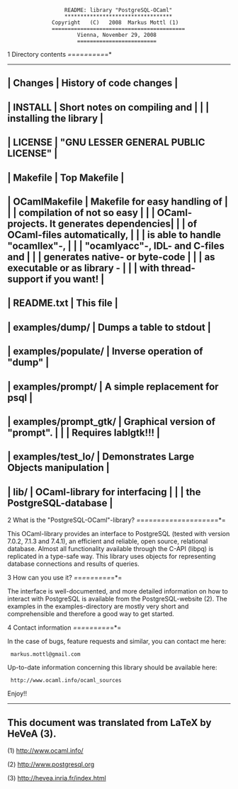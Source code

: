       
                                        
                      README: library "PostgreSQL-OCaml"
                      **********************************
                  Copyright   (C)   2008  Markus Mottl (1)  
                  ==========================================
                          Vienna, November 29, 2008
                          =========================
  

1  Directory contents
*=*=*=*=*=*=*=*=*=*=*

   
                                        
   -----------------------------------------------------------------------
   |        Changes          |           History of code changes         |
   -----------------------------------------------------------------------
   |        INSTALL          |        Short notes on compiling and       |
   |                         |           installing the library          |
   -----------------------------------------------------------------------
   |        LICENSE          |     "GNU LESSER GENERAL PUBLIC LICENSE"   |
   -----------------------------------------------------------------------
   |        Makefile         |                Top Makefile               |
   -----------------------------------------------------------------------
   |     OCamlMakefile       |        Makefile for easy handling of      |
   |                         |         compilation of not so easy        |
   |                         |  OCaml-projects. It generates dependencies|
   |                         |        of OCaml-files automatically,      |
   |                         |       is able to handle "ocamllex"-,      |
   |                         |     "ocamlyacc"-, IDL- and C-files and    |
   |                         |       generates native- or byte-code      |
   |                         |        as executable or as library -      |
   |                         |      with thread-support if you want!     |
   -----------------------------------------------------------------------
   |       README.txt        |                  This file                |
   -----------------------------------------------------------------------
   |     examples/dump/      |           Dumps a table to stdout         |
   -----------------------------------------------------------------------
   |   examples/populate/    |         Inverse operation of "dump"       |
   -----------------------------------------------------------------------
   |    examples/prompt/     |        A simple replacement for psql      |
   -----------------------------------------------------------------------
   |  examples/prompt_gtk/   |       Graphical version of "prompt".      |
   |                         |             Requires lablgtk!!!           |
   -----------------------------------------------------------------------
   |   examples/test_lo/     |   Demonstrates Large Objects manipulation |
   -----------------------------------------------------------------------
   |          lib/           |        OCaml-library for interfacing      |
   |                         |           the PostgreSQL-database         |
   -----------------------------------------------------------------------
                                        
  
  

2  What is the "PostgreSQL-OCaml"-library?
*=*=*=*=*=*=*=*=*=*=*=*=*=*=*=*=*=*=*=*=*=

  
  This OCaml-library provides an interface to PostgreSQL (tested with version
7.0.2, 7.1.3 and 7.4.1), an efficient and reliable, open source, relational
database. Almost all functionality available through the C-API (libpq) is
replicated in a type-safe way. This library uses objects for representing
database connections and results of queries.
  

3  How can you use it?
*=*=*=*=*=*=*=*=*=*=*=

  
  The interface is well-documented, and more detailed information on how to
interact with PostgreSQL is available from the PostgreSQL-website (2). The
examples in the examples-directory are mostly very short and comprehensible
and therefore a good way to get started.
  

4  Contact information
*=*=*=*=*=*=*=*=*=*=*=

  
  In the case of bugs, feature requests and similar, you can contact me here:
  
     markus.mottl@gmail.com
  
   Up-to-date information concerning this library should be available here:
  
     http://www.ocaml.info/ocaml_sources
  
   Enjoy!!
  
   
-----------------------------------------------------------------------------
  
   This document was translated from LaTeX by HeVeA (3).
--------------------------------------
  
  
 (1) http://www.ocaml.info/
 
 (2) http://www.postgresql.org
 
 (3) http://hevea.inria.fr/index.html
